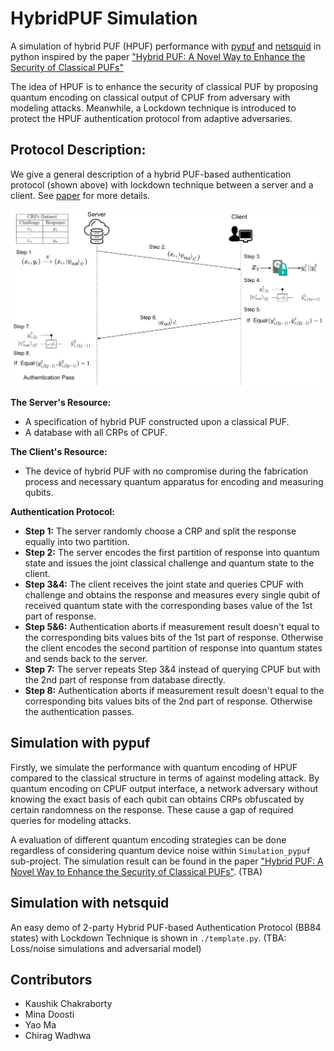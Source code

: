 # HybridPUF Simulation
A simulation of hybrid PUF (HPUF) performance with [pypuf](https://github.com/nils-wisiol/pypuf) and [netsquid](https://netsquid.org) in python inspired by the paper ["Hybrid PUF: A Novel Way to Enhance the Security of Classical PUFs"](https://arxiv.org/abs/2110.09469)

The idea of HPUF is to enhance the security of classical PUF by proposing quantum encoding on classical output of CPUF from adversary with modeling attacks. Meanwhile, a Lockdown technique is introduced to protect the HPUF authentication protocol from adaptive adversaries.

## Protocol Description:
We give a general description of a hybrid PUF-based authentication protocol (shown above) with lockdown technique between a server and a client. See [paper](https://arxiv.org/abs/2110.09469) for more details.

<img alt="alt_text" width="2000px" src="images/HPUF_protocol.png" />

**The Server's Resource:**

* A specification of hybrid PUF constructed upon a classical PUF.
* A database with all CRPs of CPUF.

**The Client's Resource:**

* The device of hybrid PUF with no compromise during the fabrication process and necessary quantum apparatus for encoding and measuring qubits.

**Authentication Protocol:**

* **Step 1:** The server randomly choose a CRP and split the response equally into two partition.
* **Step 2:** The server encodes the first partition of response into quantum state and issues the joint classical challenge and quantum state to the client.           
* **Step 3&4:** The client receives the joint state and queries CPUF with challenge and obtains the response and measures every single qubit of received quantum state with the corresponding bases value of the 1st part of response. 
* **Step 5&6:** Authentication aborts if measurement result doesn't equal to the corresponding bits values bits of the 1st part of response. Otherwise the client encodes the second partition of response into quantum states and sends back to the server.
* **Step 7:** The server repeats Step 3&4 instead of querying CPUF but with the 2nd part of response from database directly. 
* **Step 8:** Authentication aborts if measurement result doesn't equal to the corresponding bits values bits of the 2nd part of response. Otherwise the authentication passes.


## Simulation with pypuf
Firstly, we simulate the performance with quantum encoding of HPUF compared to the classical structure in terms of against modeling attack. By quantum encoding on CPUF output interface, a network adversary without knowing the exact basis of each qubit can obtains CRPs obfuscated by certain randomness on the response. These cause a gap of required queries for modeling attacks. 

A evaluation of different quantum encoding strategies can be done regardless of considering quantum device noise within ```Simulation_pypuf``` sub-project. The simulation result can be found in the paper ["Hybrid PUF: A Novel Way to Enhance the Security of Classical PUFs"](https://arxiv.org/abs/2110.09469). (TBA)

## Simulation with netsquid

An easy demo of 2-party Hybrid PUF-based Authentication Protocol (BB84 states) with Lockdown Technique is shown in ```./template.py```. (TBA: Loss/noise simulations and adversarial model)

## Contributors
* Kaushik Chakraborty
* Mina Doosti
* Yao Ma
* Chirag Wadhwa
